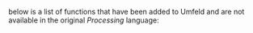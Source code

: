 below is a list of functions that have been added to Umfeld and are not available in the original *Processing* language:


